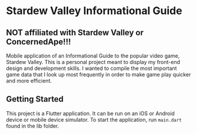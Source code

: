 # Stardew Valley Informational Guide
## NOT affiliated with Stardew Valley or ConcernedApe!!!
Mobile application of an Informational Guide to the popular video game, Stardew Valley. This is a personal project meant to display my front-end design and development skills. I wanted to compile the most important game data that I look up most frequently in order to make game play quicker and more efficient.

## Getting Started

This project is a Flutter application. It can be run on an iOS or Android device or mobile device simulator. To start the application, run `main.dart` found in the lib folder.
